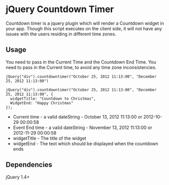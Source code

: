 jQuery Countdown Timer
======================

Countdown timer is a jquery plugin which will render a Countdown widget in your app.
Though this script executes on the client side, it will not have any issues with the users residing in different time zones.

Usage
-----

You need to pass in the Current Time and the Countdown End Time. You need to pass in the Current time, to avoid any time zone inconsistencies.

    jQuery("div").countdowntimer("October 25, 2012 11:13:00", "December 25, 2012 11:13:00")

    jQuery("div").countdowntimer("October 25, 2012 11:13:00", "December 25, 2012 11:13:00", {
      widgetTitle: "Countdown to Christmas",
      WidgetEnd: "Happy Christmas"    
    });

+ Current time - a valid dateString - October 13, 2012 11:13:00 or 2012-10-29 00:00:58
+ Event End time - a valid dateString - November 13, 2012 11:13:00 or 2012-11-29 00:00:58
+ widgetTitle - The title of the widget
+ widgetEnd - The text which should be displayed when the countdown ends

Dependencies
------------

jQuery 1.4+